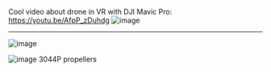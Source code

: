 Cool video about drone in VR with DJI Mavic Pro:
https://youtu.be/AfpP_zDuhdg
![image](https://user-images.githubusercontent.com/20149493/207018054-1924a825-7abc-4657-9e83-cefc1b51b977.png)


-------------
![image](https://user-images.githubusercontent.com/20149493/207019408-f05e61ad-5f48-4baa-a21d-4a6afd446b00.png)


![image](https://user-images.githubusercontent.com/20149493/207020289-139d901c-e540-4e12-a4d8-2cb3768668bd.png)
3044P propellers


